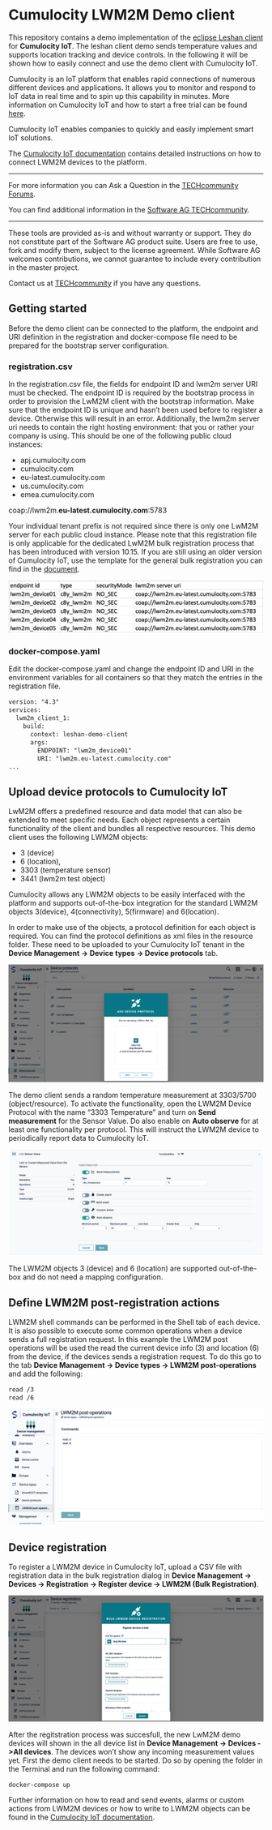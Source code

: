 # Cumulocity LWM2M Demo client
This repository contains a demo implementation of the [eclipse Leshan client](https://github.com/eclipse/leshan) for **Cumulocity IoT**. The leshan client demo sends temperature values and supports location tracking and device controls. In the following it will be shown how to easily connect and use the demo client with Cumulocity IoT.

Cumulocity is an IoT platform that enables rapid connections of numerous different devices and applications. It allows you to monitor and respond to IoT data in real time and to spin up this capability in minutes. More information on Cumulocity IoT and how to start a free trial can be found [here](https://www.softwareag.cloud/site/product/cumulocity-iot.html#/).

Cumulocity IoT enables companies to quickly and easily implement smart IoT solutions.

The [Cumulocity IoT documentation](https://cumulocity.com/guides/protocol-integration/lwm2m/) contains detailed instructions on how to connect LWM2M devices to the platform.
______________________


For more information you can Ask a Question in the [TECHcommunity Forums](http://tech.forums.softwareag.com/techjforum/forums/list.page?product=webmethods-io-b2b).

You can find additional information in the [Software AG TECHcommunity](http://techcommunity.softwareag.com/home/-/product/name/webmethods-io-b2b).


______________________

These tools are provided as-is and without warranty or support. They do not constitute part of the Software AG product suite. Users are free to use, fork and modify them, subject to the license agreement. While Software AG welcomes contributions, we cannot guarantee to include every contribution in the master project.

Contact us at [TECHcommunity](mailto:technologycommunity@softwareag.com?subject=Github/SoftwareAG) if you have any questions.

## Getting started

Before the demo client can be connected to the platform, the endpoint and URI definition in the registration and docker-compose file need to be prepared for the bootstrap server configuration.

### registration.csv

In the registration.csv file, the fields for endpoint ID and lwm2m server URI must be checked. The endpoint ID is required by the bootstrap process in order to provision the LwM2M client with the bootstrap information. Make sure that the endpoint ID is unique and hasn’t been used before to register a device. Otherwise this will result in an error. Additionally, the lwm2m server uri needs to contain the right hosting environment: that you or rather your company is using. This should be one of the following public cloud instances: 
  - apj.cumulocity.com
  - cumulocity.com
  - eu-latest.cumulocity.com
  -	us.cumulocity.com
  -	emea.cumulocity.com

coap://lwm2m.**eu-latest.cumulocity.com**:5783

Your individual tenant prefix is not required since there is only one LwM2M server for each public cloud instance. 
Please note that this registration file is only applicable for the dedicated LwM2M bulk registration process that has been introduced with version 10.15. If you are still using an older version of Cumulocity IoT, use the template for the general bulk registration you can find in the [document](https://cumulocity.com/guides/10.14.0/users-guide/device-management/#creds-upload).


![Registration](./img/registration.PNG)


### docker-compose.yaml

Edit the docker-compose.yaml and change the endpoint ID and URI in the environment variables for all containers so that they match the entries in the registration file.

```
version: "4.3"
services:
  lwm2m_client_1:
    build:
      context: leshan-demo-client
      args:
        ENDPOINT: "lwm2m_device01" 
        URI: "lwm2m.eu-latest.cumulocity.com"
...
```

## Upload device protocols to Cumulocity IoT

LwM2M offers a predefined resource and data model that can also be extended to meet specific needs. Each object represents a certain functionality of the client and bundles all respective resources. This demo client uses the following LWM2M objects: 
  - 3 (device) 
  - 6 (location), 
  - 3303 (temperature sensor) 
  - 3441 (lwm2m test object)

Cumulocity allows any LWM2M objects to be easily interfaced with the platform and supports out-of-the-box integration for the standard LWM2M objects 3(device), 4(connectivity), 5(firmware) and 6(location).

In order to make use of the objects, a protocol definition for each object is required. You can find the protocol definitions as xml files in the resource folder. These need to be uploaded to your Cumulocity IoT tenant in the **Device Management -> Device types -> Device protocols** tab.

![Device protocols](./img/device_protocols.PNG)

The demo client sends a random temperature measurement at 3303/5700 (object/resource). To activate the functionality, open the LWM2M Device Protocol with the name “3303 Temperature” and turn on **Send measurement** for the Sensor Value. Do also enable on **Auto observe** for at least one functionality per protocol. This will instruct the LWM2M device to periodically report data to Cumulocity IoT.

![Send measurements](./img/send_measurement.PNG)

The LWM2M objects 3 (device) and 6 (location) are supported out-of-the-box and do not need a mapping configuration.

## Define LWM2M post-registration actions
LWM2M shell commands can be performed in the Shell tab of each device. It is also possible to execute some common operations when a device sends a full registration request.
In this example the LWM2M post operations will be used the read the current device info (3) and location (6) from the device, if the devices sends a registration request.
To do this go to the tab **Device Management -> Device types -> LWM2M post-operations** and add the following:
 ```
read /3
read /6
 ```
![Post-operations](./img/post_operations.PNG)

## Device registration

To register a LWM2M device in Cumulocity IoT, upload a CSV file with registration data in the bulk registration dialog in **Device Management -> Devices -> Registration -> Register device -> LWM2M (Bulk Registration)**.

![Bulk registration](./img/bulk_registration.PNG)

After the regitstration process was succesfull, the new LwM2M demo devices will shown in the all device list in **Device Management -> Devices ->All devices**. 
The devices won’t show any incoming measurement values yet. First the demo client needs to be started. Do so by opening the folder in the Terminal and run the following command:

```
docker-compose up
```

Further information on how to read and send events, alarms or custom actions from LWM2M devices or how to write to LWM2M objects can be found in the [Cumulocity IoT documentation](https://cumulocity.com/guides/protocol-integration/lwm2m/).  
